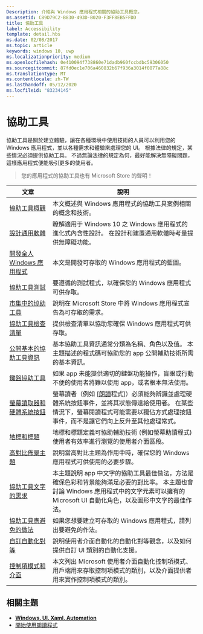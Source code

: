 ```yaml
---
Description: 介紹與 Windows 應用程式相關的協助工具概念。
ms.assetid: C89D79C2-B830-493D-B020-F3FF8EB5FFDD
title: 協助工具
label: Accessibility
template: detail.hbs
ms.date: 02/08/2017
ms.topic: article
keywords: windows 10, uwp
ms.localizationpriority: medium
ms.openlocfilehash: 0e410094f738860e71dadb960fccbdbc59306050
ms.sourcegitcommit: 87fd0ec1e706a460832b67f936a3014f0877a88c
ms.translationtype: MT
ms.contentlocale: zh-TW
ms.lasthandoff: 05/12/2020
ms.locfileid: "83234145"
---
```

# <a name="accessibility"></a>協助工具  

協助工具是關於建立體驗，讓在各種環境中使用技術的人員可以利用您的 Windows 應用程式，並以各種需求和體驗來處理您的 UI。 根據法律的規定，某些情況必須提供協助工具。 不過無論法律的規定為何，最好能解決無障礙問題，這樣應用程式便能吸引更多的使用者。

> 您的應用程式的協助工具也有 Microsoft Store 的聲明！

| 文章 | 說明 |
|---------|-------------|
| [協助工具概觀](accessibility-overview.md) | 本文概述與 Windows 應用程式的協助工具案例相關的概念和技術。 |
| [設計通用軟體](designing-inclusive-software.md) | 瞭解適用于 Windows 10 之 Windows 應用程式的進化式內含性設計。  在設計和建置通用軟體時考量提供無障礙功能。 |
| [開發全人 Windows 應用程式](developing-inclusive-windows-apps.md) | 本文是開發可存取的 Windows 應用程式的藍圖。 |
| [協助工具測試](accessibility-testing.md) | 要遵循的測試程式，以確保您的 Windows 應用程式可供存取。 |
| [市集中的協助工具](accessibility-in-the-store.md) | 說明在 Microsoft Store 中將 Windows 應用程式宣告為可存取的需求。 |
| [協助工具檢查清單](accessibility-checklist.md) | 提供檢查清單以協助您確保 Windows 應用程式可供存取。 |
| [公開基本的協助工具資訊](basic-accessibility-information.md) | 基本協助工具資訊通常分類為名稱、角色以及值。 本主題描述的程式碼可協助您的 app 公開輔助技術所需的基本資訊。 |
| [鍵盤協助工具](keyboard-accessibility.md) | 如果 app 未能提供適切的鍵盤功能操作，盲眼或行動不便的使用者將難以使用 app，或者根本無法使用。 |
| [螢幕讀取器和硬體系統按鈕](system-button-narration.md) | 螢幕讀者（例如 [[朗讀](https://support.microsoft.com/en-us/help/22798/windows-10-complete-guide-to-narrator)程式]）必須能夠辨識並處理硬體系統按鈕事件，並將其狀態傳達給使用者。 在某些情況下，螢幕閱讀程式可能需要以獨佔方式處理按鈕事件，而不是讓它們向上反升至其他處理常式。 |
| [地標和標題](landmarks-and-headings.md) | 地標和標題定義可協助輔助技術 (例如螢幕助讀程式) 使用者有效率進行瀏覽的使用者介面區段。 |
| [高對比佈景主題](high-contrast-themes.md) | 說明當高對比主題為作用中時，確保您的 Windows 應用程式可供使用的必要步驟。 |
| [協助工具文字的需求](accessible-text-requirements.md) | 本主題說明 app 中文字的協助工具最佳做法，方法是確保色彩和背景能夠滿足必要的對比率。 本主題也會討論 Windows 應用程式中的文字元素可以擁有的 Microsoft UI 自動化角色，以及圖形中文字的最佳作法。 |
| [協助工具應避免的做法](practices-to-avoid.md) | 如果您想要建立可存取的 Windows 應用程式，請列出要避免的作法。 |
| [自訂自動化對等](custom-automation-peers.md) | 說明使用者介面自動化的自動化對等觀念，以及如何提供自訂 UI 類別的自動化支援。 |
| [控制項模式和介面](control-patterns-and-interfaces.md) | 本文列出 Microsoft 使用者介面自動化控制項模式、用戶端用來存取控制項模式的類別，以及介面提供者用來實作控制項模式的類別。 |

## <a name="related-topics"></a>相關主題  
* [**Windows. UI. Xaml. Automation**](https://docs.microsoft.com/uwp/api/Windows.UI.Xaml.Automation) 
* [開始使用朗讀程式](https://support.microsoft.com/help/22798/windows-10-complete-guide-to-narrator)
